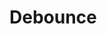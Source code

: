 # Debounce

<!-- https://youtu.be/YaHnww6I5Y8?si=FfXA9pfLoVCo7X3Z&t=467 -->

<!--
https://github.com/ipenywis/react-stop-doing-this/blob/main/src/component/debounce.jsx#L19-L31
-->
